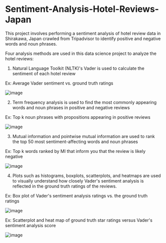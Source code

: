 # Sentiment-Analysis-Hotel-Reviews-Japan
This project involves performing a sentiment analysis of hotel review data in Shirakawa, Japan crawled from Tripadvisor to identify positive and negative words and noun phrases.

Four analysis methods are used in this data science project to analyze the hotel reviews:
1. Natural Language Toolkit (NLTK)'s Vader is used to calculate the sentiment of each hotel review

Ex: Average Vader sentiment vs. ground truth ratings

![image](https://github.com/user-attachments/assets/b377165a-9496-4266-8d02-fd0b52c39b0e)

2. Term frequency analysis is used to find the most commonly appearing words and noun phrases in positive and negative reviews

Ex: Top k noun phrases with propositions appearing in positive reviews

![image](https://github.com/user-attachments/assets/fa4b8e1b-1897-4353-994c-374789a10a6f)


3. Mutual information and pointwise mutual information are used to rank the top 50 most sentiment-affecting words and noun phrases

Ex: Top k words ranked by MI that inform you that the review is likely negative

![image](https://github.com/user-attachments/assets/2232fa1a-d3ea-441f-9282-9ae49ca0374d)

4. Plots such as histograms, boxplots, scatterplots, and heatmaps are used to visually understand how closely Vader's sentiment analysis is reflected in the ground truth ratings of the reviews.

Ex: Box plot of Vader's sentiment analysis ratings vs. the ground truth ratings

![image](https://github.com/user-attachments/assets/0cf13eef-a841-4545-8ca4-c38e5d1a926a)

Ex: Scatterplot and heat map of ground truth star ratings versus Vader's sentiment analysis score

![image](https://github.com/user-attachments/assets/aeb82b69-72a0-4287-9c1c-f2afebcef064)
